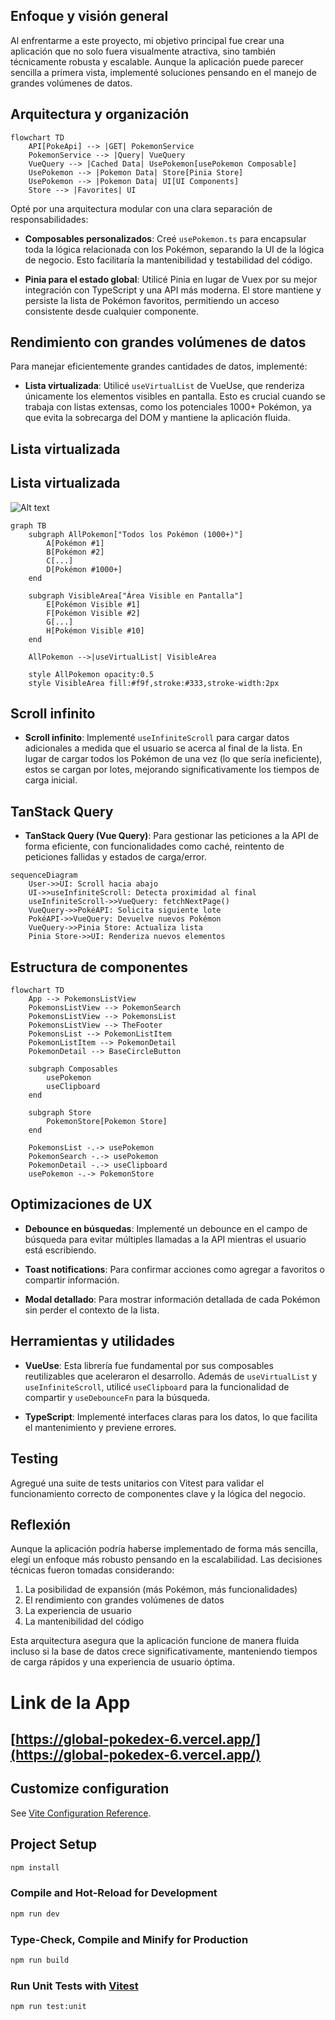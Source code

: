 

## Enfoque y visión general

Al enfrentarme a este proyecto, mi objetivo principal fue crear una aplicación que no solo fuera visualmente atractiva, sino también técnicamente robusta y escalable. Aunque la aplicación puede parecer sencilla a primera vista, implementé soluciones pensando en el manejo de grandes volúmenes de datos.

## Arquitectura y organización
```mermaid
flowchart TD
    API[PokeApi] --> |GET| PokemonService
    PokemonService --> |Query| VueQuery
    VueQuery --> |Cached Data| UsePokemon[usePokemon Composable]
    UsePokemon --> |Pokemon Data| Store[Pinia Store]
    UsePokemon --> |Pokemon Data| UI[UI Components]
    Store --> |Favorites| UI
```

Opté por una arquitectura modular con una clara separación de responsabilidades:

- **Composables personalizados**: Creé `usePokemon.ts` para encapsular toda la lógica relacionada con los Pokémon, separando la UI de la lógica de negocio. Esto facilitaría la mantenibilidad y testabilidad del código.

- **Pinia para el estado global**: Utilicé Pinia en lugar de Vuex por su mejor integración con TypeScript y una API más moderna. El store mantiene y persiste la lista de Pokémon favoritos, permitiendo un acceso consistente desde cualquier componente.

## Rendimiento con grandes volúmenes de datos

Para manejar eficientemente grandes cantidades de datos, implementé:

- **Lista virtualizada**: Utilicé `useVirtualList` de VueUse, que renderiza únicamente los elementos visibles en pantalla. Esto es crucial cuando se trabaja con listas extensas, como los potenciales 1000+ Pokémon, ya que evita la sobrecarga del DOM y mantiene la aplicación fluida.
## Lista virtualizada
## Lista virtualizada

![Alt text](/src/assets/VirtualList.gif)
```mermaid
graph TB
    subgraph AllPokemon["Todos los Pokémon (1000+)"]
        A[Pokémon #1]
        B[Pokémon #2]
        C[...]
        D[Pokémon #1000+]
    end
    
    subgraph VisibleArea["Área Visible en Pantalla"]
        E[Pokémon Visible #1]
        F[Pokémon Visible #2]
        G[...]
        H[Pokémon Visible #10]
    end
    
    AllPokemon -->|useVirtualList| VisibleArea
    
    style AllPokemon opacity:0.5
    style VisibleArea fill:#f9f,stroke:#333,stroke-width:2px
```
## Scroll infinito
- **Scroll infinito**: Implementé `useInfiniteScroll` para cargar datos adicionales a medida que el usuario se acerca al final de la lista. En lugar de cargar todos los Pokémon de una vez (lo que sería ineficiente), estos se cargan por lotes, mejorando significativamente los tiempos de carga inicial.
## TanStack Query
- **TanStack Query (Vue Query)**: Para gestionar las peticiones a la API de forma eficiente, con funcionalidades como caché, reintento de peticiones fallidas y estados de carga/error.
```mermaid
sequenceDiagram
    User->>UI: Scroll hacia abajo
    UI->>useInfiniteScroll: Detecta proximidad al final
    useInfiniteScroll->>VueQuery: fetchNextPage()
    VueQuery->>PokéAPI: Solicita siguiente lote
    PokéAPI->>VueQuery: Devuelve nuevos Pokémon
    VueQuery->>Pinia Store: Actualiza lista
    Pinia Store->>UI: Renderiza nuevos elementos
```

## Estructura de componentes
```mermaid
flowchart TD
    App --> PokemonsListView
    PokemonsListView --> PokemonSearch
    PokemonsListView --> PokemonsList
    PokemonsListView --> TheFooter
    PokemonsList --> PokemonListItem
    PokemonListItem --> PokemonDetail
    PokemonDetail --> BaseCircleButton
    
    subgraph Composables
        usePokemon
        useClipboard
    end
    
    subgraph Store
        PokemonStore[Pokemon Store]
    end
    
    PokemonsList -.-> usePokemon
    PokemonSearch -.-> usePokemon
    PokemonDetail -.-> useClipboard
    usePokemon -.-> PokemonStore
```
## Optimizaciones de UX

- **Debounce en búsquedas**: Implementé un debounce en el campo de búsqueda para evitar múltiples llamadas a la API mientras el usuario está escribiendo.

- **Toast notifications**: Para confirmar acciones como agregar a favoritos o compartir información.

- **Modal detallado**: Para mostrar información detallada de cada Pokémon sin perder el contexto de la lista.

## Herramientas y utilidades

- **VueUse**: Esta librería fue fundamental por sus composables reutilizables que aceleraron el desarrollo. Además de `useVirtualList` y `useInfiniteScroll`, utilicé `useClipboard` para la funcionalidad de compartir y `useDebounceFn` para la búsqueda.

- **TypeScript**: Implementé interfaces claras para los datos, lo que facilita el mantenimiento y previene errores.

## Testing

Agregué una suite de tests unitarios con Vitest para validar el funcionamiento correcto de componentes clave y la lógica del negocio.

## Reflexión

Aunque la aplicación podría haberse implementado de forma más sencilla, elegí un enfoque más robusto pensando en la escalabilidad. Las decisiones técnicas fueron tomadas considerando:

1. La posibilidad de expansión (más Pokémon, más funcionalidades)
2. El rendimiento con grandes volúmenes de datos
3. La experiencia de usuario
4. La mantenibilidad del código

Esta arquitectura asegura que la aplicación funcione de manera fluida incluso si la base de datos crece significativamente, manteniendo tiempos de carga rápidos y una experiencia de usuario óptima.

# Link de la App
## [https://global-pokedex-6.vercel.app/](https://global-pokedex-6.vercel.app/)



## Customize configuration

See [Vite Configuration Reference](https://vitejs.dev/config/).

## Project Setup

```sh
npm install
```

### Compile and Hot-Reload for Development

```sh
npm run dev
```

### Type-Check, Compile and Minify for Production

```sh
npm run build
```

### Run Unit Tests with [Vitest](https://vitest.dev/)

```sh
npm run test:unit
```

